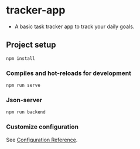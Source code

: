# tracker-app
- A basic task tracker app to track your daily goals.
## Project setup
```
npm install
```

### Compiles and hot-reloads for development
```
npm run serve
```

### Json-server
```
npm run backend
```

### Customize configuration
See [Configuration Reference](https://cli.vuejs.org/config/).
